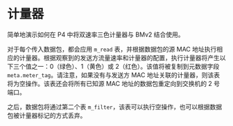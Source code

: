 # 计量器

简单地演示如何在 P4 中将双速率三色计量器与 BMv2 结合使用。

对于每个传入数据包，都会应用 `m_read` 表，并根据数据包的源 MAC 地址执行相应的计量器。根据观察到的发送方流量速率和计量器的配置，执行计量器将产生以下三个值之一：0（绿色）、1（黄色）或 2（红色）。该值将被复制到元数据字段 `meta.meter_tag`。请注意，如果没有与发送方 MAC 地址关联的计量器，则该表将为空操作。该表还会将所有已知源 MAC 地址的数据包重定向到交换机的 2 号端口。

之后，数据包将通过第二个表 `m_filter`，该表可以执行空操作，也可以根据数据包被计量器标记的方式丢弃。

